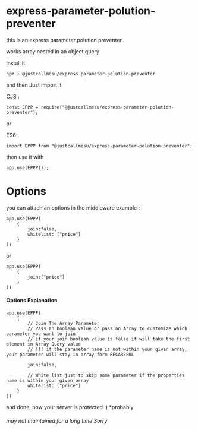 # express-parameter-polution-preventer

this is an express parameter polution preventer

works array nested in an object query

install it

```
npm i @justcallmesu/express-parameter-polution-preventer
```

and then Just import it

CJS :

```
const EPPP = require("@justcallmesu/express-parameter-polution-preventer");
```

or

ES6 :

```
import EPPP from "@justcallmesu/express-parameter-polution-preventer";
```

then use it with

```
app.use(EPPP());
```

# Options

you can attach an options in the middleware example :

```
app.use(EPPP(
    {
        join:false,
        whitelist: ["price"]
    }
))
```

or

```
app.use(EPPP(
    {
        join:["price"]
    }
))
```

#### Options Explanation

```
app.use(EPPP(
    {
        // Join The Array Parameter
        // Pass an boolean value or pass an Array to customize which parameter you want to join
        // if your join boolean value is false it will take the first element in Array Query value
        // !!! if the parameter name is not within your given array, your parameter will stay in array form BECAREFUL
        
        join:false,

        // White list just to skip some parameter if the properties name is within your given array
        whitelist: ["price"]
    }
))
```

and done, now your server is protected :)
\*probably

###### may not maintained for a long time Sorry
